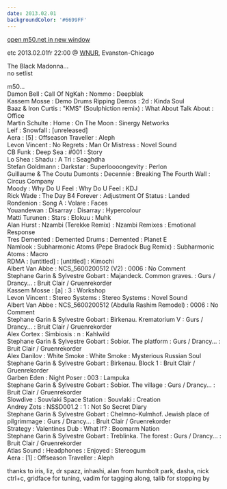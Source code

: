 ```yaml
---
date: 2013.02.01
backgroundColor: '#6699FF'
---
```


[open m50.net in new window  
](http://m50.net/)  

etc 2013.02.01fr 22:00 @ [WNUR](http://www.wnur.org/), Evanston-Chicago  

The Black Madonna...  
no setlist  

m50...  
Damon Bell : Call Of NgKah : Nommo : Deepblak  
Kassem Mosse : Demo Drums Ripping Demos : 2d : Kinda Soul  
Baaz & Iron Curtis : "KMS" (Soulphiction remix) : What About Talk About : Office  
Martin Schulte : Home : On The Moon : Sinergy Networks  
Leif : Snowfall : \[unreleased\]  
Aera : \[5\] : Offseason Traveller : Aleph  
Levon Vincent : No Regrets : Man Or Mistress : Novel Sound  
CB Funk : Deep Sea : #001 : Story  
Lo Shea : Shadu : A Tri : Seaghdha  
Stefan Goldmann : Darkstar : Superloooongevity : Perlon  
Guillaume & The Coutu Dumonts : Decennie : Breaking The Fourth Wall : Circus Company  
Moody : Why Do U Feel : Why Do U Feel : KDJ  
Rick Wade : The Day B4 Forever : Adjustment Of Status : Landed  
Rondenion : Song A : Volare : Faces  
Youandewan : Disarray : Disarray : Hypercolour  
Matti Turunen : Stars : Elokuu : Muhk  
Alan Hurst : Nzambi (Terekke Remix) : Nzambi Remixes : Emotional Response  
Tres Demented : Demented Drums : Demented : Planet E  
Namlook : Subharmonic Atoms (Pepe Bradock Bug Remix) : Subharmonic Atoms : Macro  
RDMA : \[untitled\] : \[untitled\] : Kimochi  
Albert Van Abbe : NCS\_5600200512 (V2) : 0006 : No Comment  
Stephane Garin & Sylvestre Gobart : Majandeck. Common graves. : Gurs / Drancy... : Bruit Clair / Gruenrekorder  
Kassem Mosse : \[a\] : 3 : Workshop  
Levon Vincent : Stereo Systems : Stereo Systems : Novel Sound  
Albert Van Abbe : NCS\_5600200512 (Abdulla Rashim Remodel) : 0006 : No Comment  
Stephane Garin & Sylvestre Gobart : Birkenau. Krematorium V : Gurs / Drancy... : Bruit Clair / Gruenrekorder  
Alex Cortex : Simbiosis : n : Kahlwild  
Stephane Garin & Sylvestre Gobart : Sobior. The platform : Gurs / Drancy... : Bruit Clair / Gruenrekorder  
Alex Danilov : White Smoke : White Smoke : Mysterious Russian Soul  
Stephane Garin & Sylvestre Gobart : Birkenau. Block 1 : Bruit Clair / Gruenrekorder  
Garben Eden : Night Poser : 003 : Lampuka  
Stephane Garin & Sylvestre Gobart : Sobior. The village : Gurs / Drancy... : Bruit Clair / Gruenrekorder  
Slowdive : Souvlaki Space Station : Souvlaki : Creation  
Andrey Zots : NSSD001.2 : 1 : Not So Secret Diary  
Stephane Garin & Sylvestre Gobart : Chelmno-Kulmhof. Jewish place of pilgrimmage : Gurs / Drancy... : Bruit Clair / Gruenrekorder  
Strategy : Valentines Dub : What If? : Boomarm Nation  
Stephane Garin & Sylvestre Gobart : Treblinka. The forest : Gurs / Drancy... : Bruit Clair / Gruenrekorder  
Atlas Sound : Headphones : Enjoyed : Stereogum  
Aera : \[1\] : Offseason Traveller : Aleph  

thanks to iris, liz, dr spazz, inhashi, alan from humbolt park, dasha, nick ctrl+c, gridface for tuning, vadim for tagging along, talib for stopping by